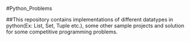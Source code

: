 #Python_Problems

##This repository contains implementations of different datatypes in python(Ex: List, Set, Tuple etc.), some other sample projects and solution for some competitive programming problems.

